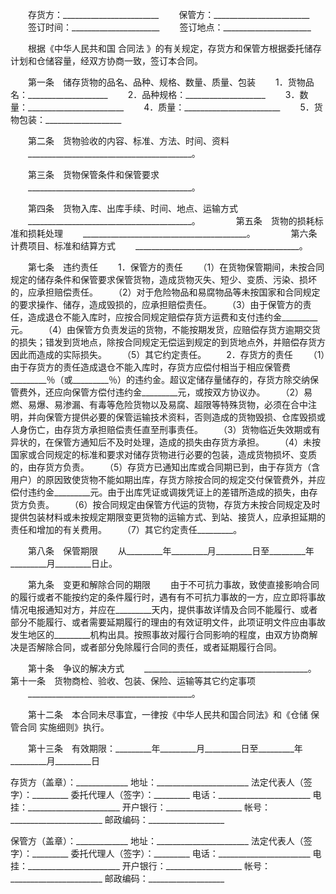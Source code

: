 
 


　　存货方：________________________
　　保管方：________________________
　　签订时间：______________________
　　签订地点：______________________


　　根据《中华人民共和国
合同法
》的有关规定，存货方和保管方根据委托储存计划和仓储容量，经双方协商一致，签订本合同。　　


　　第一条　储存货物的品名、品种、规格、数量、质量、包装
　　1．货物品名：____________________
　　2．品种规格：____________________
　　3．数量：________________________
　　4．质量：________________________
　　5．货物包装：___________________


　　第二条　货物验收的内容、标准、方法、时间、资料
　　_________________________________________。　　


　　第三条　货物保管条件和保管要求
　　_________________________________________。　　


　　第四条　货物入库、出库手续、时间、地点、运输方式
　　_________________________________________。　
　
　　第五条　货物的损耗标准和损耗处理
　　_________________________________________。　
　
　　第六条　计费项目、标准和结算方式
　　_________________________________________。　


　　第七条　违约责任
　　1．保管方的责任
　　（1）在货物保管期间，未按合同规定的储存条件和保管要求保管货物，造成货物灭失、短少、变质、污染、损坏的，应承担赔偿责任。
　　（2）对于危险物品和易腐物品等未按国家和合同规定的要求操作、储存，造成毁损的，应承担赔偿责任。
　　（3）由于保管方的责任，造成退仓不能入库时，应按合同规定赔偿存货方运费和支付违约金_________元。
　　（4）由保管方负责发运的货物，不能按期发货，应赔偿存货方逾期交货的损失；错发到货地点，除按合同规定无偿运到规定的到货地点外，并赔偿存货方因此而造成的实际损失。
　　（5）其它约定责任。
　　2．存货方的责任
　　（1）由于存货方的责任造成退仓不能入库时，存货方应偿付相当于相应保管费_________％（或_________％）的违约金。超议定储存量储存的，存货方除交纳保管费外，还应向保管方偿付违约金_________元，或按双方协议办。
　　（2）易燃、易爆、易渗漏、有毒等危险货物以及易腐、超限等特殊货物，必须在合中注明，并向保管方提供必要的保管运输技术资料，否则造成的货物毁损、仓库毁损或人身伤亡，由存货方承担赔偿责任直至刑事责任。
　　（3）货物临近失效期或有异状的，在保管方通知后不及时处理，造成的损失由存货方承担。
　　（4）未按国家或合同规定的标准和要求对储存货物进行必要的包装，造成货物损坏、变质的，由存货方负责。
　　（5）存货方已通知出库或合同期已到，由于存货方（含用户）的原因致使货物不能如期出库，存货方除按合同的规定交付保管费外，并应偿付违约金_________元。由于出库凭证或调拨凭证上的差错所造成的损失，由存货方负责。
　　（6）按合同规定由保管方代运的货物，存货方未按合同规定及时提供包装材料或未按规定期限变更货物的运输方式、到站、接货人，应承担延期的责任和增加的有关费用。
　　（7）其它约定责任_________。　　


　　第八条　保管期限
　　从_________年_________月_________日至_________年_________月_________日止。　　


　　第九条　变更和解除合同的期限
　　由于不可抗力事故，致使直接影响合同的履行或者不能按约定的条件履行时，遇有有不可抗力事故的一方，应立即将事故情况电报通知对方，并应在_________天内，提供事故详情及合同不能履行、或者部分不能履行、或者需要延期履行的理由的有效证明文件，此项证明文件应由事故发生地区的_________机构出具。按照事故对履行合同影响的程度，由双方协商解决是否解除合同，或者部分免除履行合同的责任，或者延期履行合同。　


　　第十条　争议的解决方式
　　_________________________________________。　
　
　　第十一条　货物商检、验收、包装、保险、运输等其它约定事项
　　_________________________________________。


　　第十二条　本合同未尽事宜，一律按《中华人民共和国合同法》和《仓储
保管合同
实施细则》执行。


　　第十三条　有效期限：_________年_________月_________日至_________年_________月_________日


 


存货方（盖章）：_____________
地址：_______________________
法定代表人（签字）：_________
委托代理人（签字）：_________
电话：_______________________
电挂：_______________________
开户银行：___________________
帐号：_______________________
邮政编码：___________________


保管方（盖章）：_____________
地址：_______________________
法定代表人（签字）：_________
委托代理人（签字）：_________
电话：_______________________
电挂：_______________________
开户银行：___________________
帐号：_______________________
邮政编码：___________________
 


 

 
 
 
 
 
  


  
 

  


  


  
 
 
 
 

